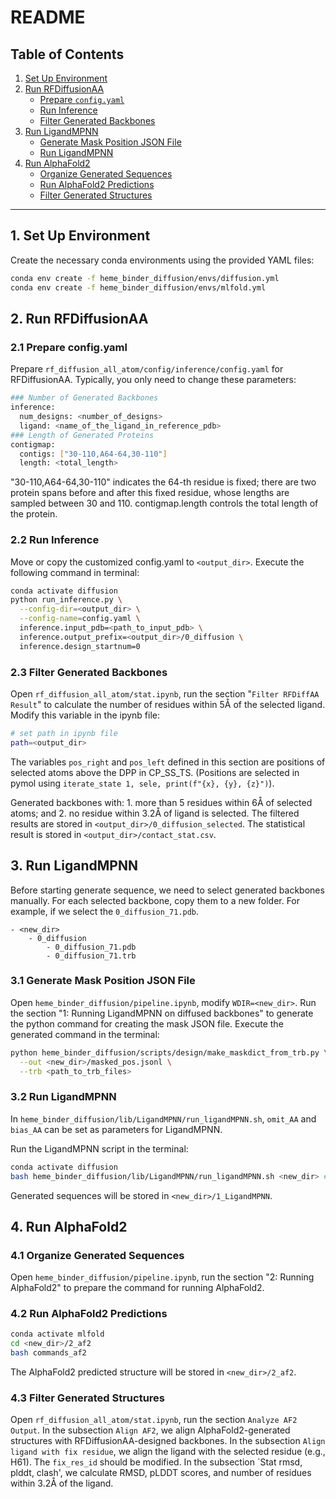 # README

## Table of Contents

1. [Set Up Environment](#1-set-up-environment)
2. [Run RFDiffusionAA](#2-run-rfdiffusionaa)
   - [Prepare `config.yaml`](#21-prepare-configyaml)
   - [Run Inference](#22-run-inference)
   - [Filter Generated Backbones](#23-filter-generated-backbones)
3. [Run LigandMPNN](#3-run-ligandmpnn)
   - [Generate Mask Position JSON File](#31-generate-mask-position-json-file)
   - [Run LigandMPNN](#32-run-ligandmpnn)
4. [Run AlphaFold2](#4-run-alphafold2)
   - [Organize Generated Sequences](#41-organize-generated-sequences)
   - [Run AlphaFold2 Predictions](#42-run-alphafold2-predictions)
   - [Filter Generated Structures](#43-filter-generated-structures)

---

## 1. Set Up Environment

Create the necessary conda environments using the provided YAML files:

```bash
conda env create -f heme_binder_diffusion/envs/diffusion.yml
conda env create -f heme_binder_diffusion/envs/mlfold.yml
```

## 2. Run RFDiffusionAA

### 2.1 Prepare config.yaml

Prepare `rf_diffusion_all_atom/config/inference/config.yaml` for RFDiffusionAA.
Typically, you only need to change these parameters:

```bash
### Number of Generated Backbones
inference:
  num_designs: <number_of_designs>
  ligand: <name_of_the_ligand_in_reference_pdb>
### Length of Generated Proteins
contigmap:
  contigs: ["30-110,A64-64,30-110"]
  length: <total_length>
```

"30-110,A64-64,30-110" indicates the 64-th residue is fixed; there are two protein spans before and after this fixed residue, whose lengths are sampled between 30 and 110.
contigmap.length controls the total length of the protein.

### 2.2 Run Inference

Move or copy the customized config.yaml to `<output_dir>`.
Execute the following command in terminal:

```bash
conda activate diffusion
python run_inference.py \
  --config-dir=<output_dir> \
  --config-name=config.yaml \
  inference.input_pdb=<path_to_input_pdb> \
  inference.output_prefix=<output_dir>/0_diffusion \
  inference.design_startnum=0
```

### 2.3 Filter Generated Backbones

Open `rf_diffusion_all_atom/stat.ipynb`, run the section "`Filter RFDiffAA Result`" to calculate the number of residues within 5Å of the selected ligand. Modify this variable in the ipynb file:

```bash
# set path in ipynb file
path=<output_dir>
```

The variables `pos_right` and `pos_left` defined in this section are positions of selected atoms above the DPP in CP_SS_TS. (Positions are selected in pymol using ```iterate_state 1, sele, print(f"{x}, {y}, {z}")```).

Generated backbones with: 1. more than 5 residues within 6Å of selected atoms; and 2. no residue within 3.2Å of ligand is selected. The filtered results are stored in `<output_dir>/0_diffusion_selected`. The statistical result is stored in `<output_dir>/contact_stat.csv`.

## 3. Run LigandMPNN

Before starting generate sequence, we need to select generated backbones manually. For each selected backbone, copy them to a new folder. For example, if we select the `0_diffusion_71.pdb`.

```
- <new_dir>
	- 0_diffusion
		- 0_diffusion_71.pdb
		- 0_diffusion_71.trb
```

### 3.1 Generate Mask Position JSON File

Open `heme_binder_diffusion/pipeline.ipynb`, modify `WDIR=<new_dir>`. Run the section "1: Running LigandMPNN on diffused backbones" to generate the python command for creating the mask JSON file.
Execute the generated command in the terminal:

```bash
python heme_binder_diffusion/scripts/design/make_maskdict_from_trb.py \
  --out <new_dir>/masked_pos.jsonl \
  --trb <path_to_trb_files>
```

### 3.2 Run LigandMPNN

In `heme_binder_diffusion/lib/LigandMPNN/run_ligandMPNN.sh`, `omit_AA` and `bias_AA` can be set as parameters for LigandMPNN.

Run the LigandMPNN script in the terminal:

```bash
conda activate diffusion
bash heme_binder_diffusion/lib/LigandMPNN/run_ligandMPNN.sh <new_dir> # provide the absolute path
```

Generated sequences will be stored in `<new_dir>/1_LigandMPNN`.

## 4. Run AlphaFold2

### 4.1 Organize Generated Sequences

Open `heme_binder_diffusion/pipeline.ipynb`, run the section "2: Running AlphaFold2" to prepare the command for running AlphaFold2.

### 4.2 Run AlphaFold2 Predictions

```bash
conda activate mlfold
cd <new_dir>/2_af2
bash commands_af2
```

The AlphaFold2 predicted structure will be stored in `<new_dir>/2_af2`.

### 4.3 Filter Generated Structures

Open `rf_diffusion_all_atom/stat.ipynb`, run the section `Analyze AF2 Output`.
In the subsection `Align AF2`, we align AlphaFold2-generated structures with RFDiffusionAA-designed backbones.
In the subsection `Align ligand with fix residue`, we align the ligand with the selected residue (e.g., H61). The `fix_res_id` should be modified.
In the subsection `Stat rmsd, plddt, clash', we calculate RMSD, pLDDT scores, and number of residues within 3.2Å of the ligand.

